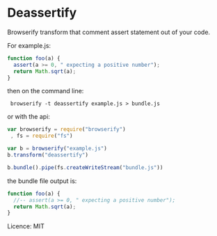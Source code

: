 # Deassertify

  Browserify transform that comment assert statement out of your code.



For example.js:

```javascript
function foo(a) {
  assert(a >= 0, " expecting a positive number");
  return Math.sqrt(a);
}
```

then on the command line:

     browserify -t deassertify example.js > bundle.js

or with the api:

```javascript
var browserify = require("browserify")
 , fs = require("fs")

var b = browserify("example.js")
b.transform("deassertify")

b.bundle().pipe(fs.createWriteStream("bundle.js"))
```

the bundle file output is:

```javascript
function foo(a) {
  //-- assert(a >= 0, " expecting a positive number");
  return Math.sqrt(a);
}
```

Licence: MIT
